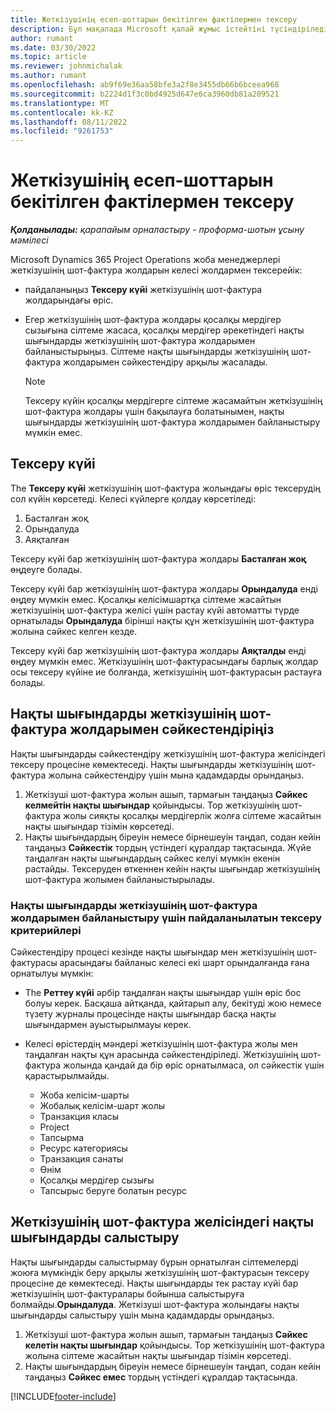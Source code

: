 ```yaml
---
title: Жеткізушінің есеп-шоттарын бекітілген фактілермен тексеру
description: Бұл мақалада Microsoft қалай жұмыс істейтіні түсіндіріледі Dynamics 365 Project Operations жоба менеджерлері жеткізушілердің шот-фактураларын мердігерлер жұмысты орындаған және жазылған уақыт ретінде бекітілген нақты деректермен және жоба тобы мүшелері пайдаланған шығындар мен материалдармен тексерейік.
author: rumant
ms.date: 03/30/2022
ms.topic: article
ms.reviewer: johnmichalak
ms.author: rumant
ms.openlocfilehash: ab9f69e36aa58bfe3a2f8e3455db66b6bceea968
ms.sourcegitcommit: b2224d1f3c0bd4925d647e6ca3960db81a209521
ms.translationtype: MT
ms.contentlocale: kk-KZ
ms.lasthandoff: 08/11/2022
ms.locfileid: "9261753"
---
```

# <a name="verification-of-vendor-invoices-with-approved-actuals"></a>Жеткізушінің есеп-шоттарын бекітілген фактілермен тексеру

_**Қолданылады:** қарапайым орналастыру - проформа-шотын ұсыну мәмілесі_

Microsoft Dynamics 365 Project Operations жоба менеджерлері жеткізушінің шот-фактура жолдарын келесі жолдармен тексерейік:

- пайдаланыңыз **Тексеру күйі** жеткізушінің шот-фактура жолдарындағы өріс.
- Егер жеткізушінің шот-фактура жолдары қосалқы мердігер сызығына сілтеме жасаса, қосалқы мердігер әрекетіндегі нақты шығындарды жеткізушінің шот-фактура жолдарымен байланыстырыңыз. Сілтеме нақты шығындарды жеткізушінің шот-фактура жолдарымен сәйкестендіру арқылы жасалады.

    > [!NOTE]
    > Тексеру күйін қосалқы мердігерге сілтеме жасамайтын жеткізушінің шот-фактура жолдары үшін бақылауға болатынымен, нақты шығындарды жеткізушінің шот-фактура жолдарымен байланыстыру мүмкін емес.

## <a name="verification-status"></a>Тексеру күйі

The **Тексеру күйі** жеткізушінің шот-фактура жолындағы өріс тексерудің сол күйін көрсетеді. Келесі күйлерге қолдау көрсетіледі:

1. Басталған жоқ
2. Орындалуда
3. Аяқталған

Тексеру күйі бар жеткізушінің шот-фактура жолдары **Басталған жоқ** өңдеуге болады.

Тексеру күйі бар жеткізушінің шот-фактура жолдары **Орындалуда** енді өңдеу мүмкін емес. Қосалқы келісімшартқа сілтеме жасайтын жеткізушінің шот-фактура желісі үшін растау күйі автоматты түрде орнатылады **Орындалуда** бірінші нақты құн жеткізушінің шот-фактура жолына сәйкес келген кезде.

Тексеру күйі бар жеткізушінің шот-фактура жолдары **Аяқталды** енді өңдеу мүмкін емес. Жеткізушінің шот-фактурасындағы барлық жолдар осы тексеру күйіне ие болғанда, жеткізушінің шот-фактурасын растауға болады.

## <a name="match-cost-actuals-to-vendor-invoice-lines"></a>Нақты шығындарды жеткізушінің шот-фактура жолдарымен сәйкестендіріңіз

Нақты шығындарды сәйкестендіру жеткізушінің шот-фактура желісіндегі тексеру процесіне көмектеседі. Нақты шығындарды жеткізушінің шот-фактура жолына сәйкестендіру үшін мына қадамдарды орындаңыз.

1. Жеткізуші шот-фактура жолын ашып, тармағын таңдаңыз **Сәйкес келмейтін нақты шығындар** қойындысы. Тор жеткізушінің шот-фактура жолы сияқты қосалқы мердігерлік жолға сілтеме жасайтын нақты шығындар тізімін көрсетеді.
2. Нақты шығындардың біреуін немесе бірнешеуін таңдап, содан кейін таңдаңыз **Сәйкестік** тордың үстіндегі құралдар тақтасында. Жүйе таңдалған нақты шығындардың сәйкес келуі мүмкін екенін растайды. Тексеруден өткеннен кейін нақты шығындар жеткізушінің шот-фактура жолымен байланыстырылады.

### <a name="validation-criteria-that-are-used-to-link-cost-actuals-to-vendor-invoice-lines"></a>Нақты шығындарды жеткізушінің шот-фактура жолдарымен байланыстыру үшін пайдаланылатын тексеру критерийлері

Сәйкестендіру процесі кезінде нақты шығындар мен жеткізушінің шот-фактурасы арасындағы байланыс келесі екі шарт орындалғанда ғана орнатылуы мүмкін:

- The **Реттеу күйі** әрбір таңдалған нақты шығындар үшін өріс бос болуы керек. Басқаша айтқанда, қайтарып алу, бекітуді жою немесе түзету журналы процесінде нақты шығындар басқа нақты шығындармен ауыстырылмауы керек.
- Келесі өрістердің мәндері жеткізушінің шот-фактура жолы мен таңдалған нақты құн арасында сәйкестендіріледі. Жеткізушінің шот-фактура жолында қандай да бір өріс орнатылмаса, ол сәйкестік үшін қарастырылмайды.

    - Жоба келісім-шарты
    - Жобалық келісім-шарт жолы
    - Транзакция класы
    - Project
    - Тапсырма
    - Ресурс категориясы
    - Транзакция санаты
    - Өнім 
    - Қосалқы мердігер сызығы
    - Тапсырыс беруге болатын ресурс

## <a name="unmatch-cost-actuals-from-a-vendor-invoice-line"></a>Жеткізушінің шот-фактура желісіндегі нақты шығындарды салыстыру

Нақты шығындарды салыстырмау бұрын орнатылған сілтемелерді жоюға мүмкіндік беру арқылы жеткізушінің шот-фактурасын тексеру процесіне де көмектеседі. Нақты шығындарды тек растау күйі бар жеткізушінің шот-фактуралары бойынша салыстыруға болмайды.**Орындалуда**. Жеткізуші шот-фактура жолындағы нақты шығындарды салыстыру үшін мына қадамдарды орындаңыз.

1. Жеткізуші шот-фактура жолын ашып, тармағын таңдаңыз **Сәйкес келетін нақты шығындар** қойындысы. Тор жеткізушінің шот-фактура жолына сілтеме жасайтын нақты шығындар тізімін көрсетеді.
2. Нақты шығындардың біреуін немесе бірнешеуін таңдап, содан кейін таңдаңыз **Сәйкес емес** тордың үстіндегі құралдар тақтасында.

[!INCLUDE[footer-include](../../includes/footer-banner.md)]

